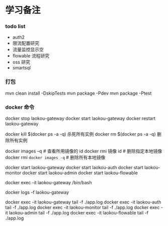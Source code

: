#  学习备注


###  todo list
- auth2
- 限流配置研究
- 流量监控显示空
- flowable 流程研究
- oss 研究
- smartsql


###  打包
mvn clean install -DskipTests
mvn package -Pdev
mvn package -Ptest
### docker 命令

docker stop laokou-gateway
docker start laokou-gateway
docker restart laokou-gateway

docker kill $(docker ps -a -q) 杀死所有实例
docker rm $(docker ps -a -q)   删除所有实例

docker images –q # 查看所用镜像的 id
docker rmi 镜像 id # 删除指定本地镜像
docker rmi `docker images -q` # 删除所有本地镜像

docker start laokou-gateway
docker start laokou-auth
docker start laokou-monitor
docker start laokou-admin
docker start laokou-flowable


docker exec -it laokou-gateway /bin/bash

docker logs -f laokou-gateway

docker exec -it laokou-gateway tail -f ./app.log
docker exec -it laokou-auth tail -f ./app.log
docker exec -it laokou-monitor tail -f ./app.log
docker exec -it laokou-admin tail -f ./app.log
docker exec -it laokou-flowable tail -f ./app.log